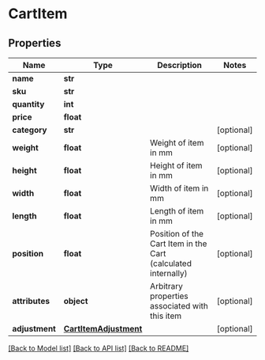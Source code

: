 # CartItem

## Properties
Name | Type | Description | Notes
------------ | ------------- | ------------- | -------------
**name** | **str** |  | 
**sku** | **str** |  | 
**quantity** | **int** |  | 
**price** | **float** |  | 
**category** | **str** |  | [optional] 
**weight** | **float** | Weight of item in mm | [optional] 
**height** | **float** | Height of item in mm | [optional] 
**width** | **float** | Width of item in mm | [optional] 
**length** | **float** | Length of item in mm | [optional] 
**position** | **float** | Position of the Cart Item in the Cart (calculated internally) | [optional] 
**attributes** | **object** | Arbitrary properties associated with this item | [optional] 
**adjustment** | [**CartItemAdjustment**](CartItemAdjustment.md) |  | [optional] 

[[Back to Model list]](../README.md#documentation-for-models) [[Back to API list]](../README.md#documentation-for-api-endpoints) [[Back to README]](../README.md)


